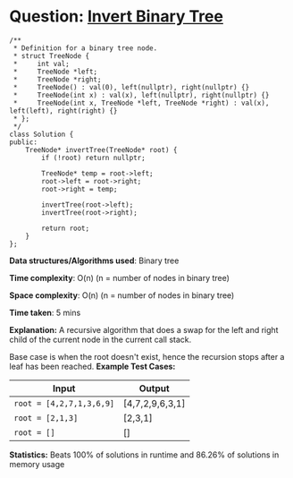 <h1>Question: <a href="https://leetcode.com/problems/invert-binary-tree/description/">Invert Binary Tree</a></h1>

```
/**
 * Definition for a binary tree node.
 * struct TreeNode {
 *     int val;
 *     TreeNode *left;
 *     TreeNode *right;
 *     TreeNode() : val(0), left(nullptr), right(nullptr) {}
 *     TreeNode(int x) : val(x), left(nullptr), right(nullptr) {}
 *     TreeNode(int x, TreeNode *left, TreeNode *right) : val(x), left(left), right(right) {}
 * };
 */
class Solution {
public:
    TreeNode* invertTree(TreeNode* root) {
        if (!root) return nullptr;

        TreeNode* temp = root->left;
        root->left = root->right;
        root->right = temp;

        invertTree(root->left);
        invertTree(root->right);

        return root;
    }
};
```

**Data structures/Algorithms used**: Binary tree

**Time complexity**: O(n) (n = number of nodes in binary tree)

**Space complexity**: O(n) (n = number of nodes in binary tree)

**Time taken**: 5 mins

**Explanation:**
A recursive algorithm that does a swap for the left and right child of the current node in the current call stack.

Base case is when the root doesn't exist, hence the recursion stops after a leaf has been reached.
**Example Test Cases:**


| Input  | Output |
| ------------- | ------------- |
| <code>root = [4,2,7,1,3,6,9]</code>  | [4,7,2,9,6,3,1] |
| <code>root = [2,1,3]</code>  | [2,3,1] |
| <code>root = []</code>  | [] |

**Statistics:** Beats 100% of solutions in runtime and 86.26% of solutions in memory usage
